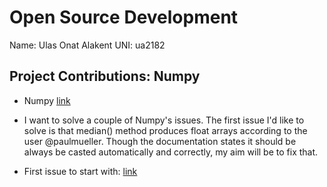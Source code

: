 # Open Source Development

Name: Ulas Onat Alakent
UNI: ua2182

## Project Contributions: Numpy

- Numpy [link](https://github.com/numpy/numpy)

- I want to solve a couple of Numpy's issues. The first issue I'd like to solve is that median() method produces float arrays according to the user @paulmueller. Though the documentation states it should be always be casted automatically and correctly, my aim will be to fix that.
- First issue to start with: [link](https://github.com/numpy/numpy/issues/22536)
